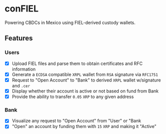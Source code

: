 # conFIEL

Powering CBDCs in Mexico using FIEL-derived custody wallets.

## Features

### Users
- [x] Upload FIEL files and parse them to obtain certificates and RFC information
- [x] Generate a `ECDSA` compatible `XRPL` wallet from `RSA` signature via `RFC1751`
- [x] Request to "Open Account" to "Bank" to derived `XRPL` wallet w/signature and `.cer`
- [x] Display whether their account is active or not based on fund from Bank
- [x] Provide the ability to transfer `0.05` `XRP` to any given address

### Bank
- [x] Visualize any request to "Open Account" from "User" or "Bank
- [x] "Open" an account by funding them with `15` `XRP` and making it "Active"
